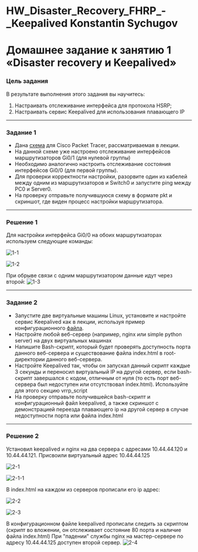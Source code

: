 # HW_Disaster_Recovery_FHRP_-_Keepalived Konstantin Sychugov

# Домашнее задание к занятию 1 «Disaster recovery и Keepalived»

### Цель задания
В результате выполнения этого задания вы научитесь:
1. Настраивать отслеживание интерфейса для протокола HSRP;
2. Настраивать сервис Keepalived для использования плавающего IP

------
### Задание 1
- Дана [схема](1/hsrp_advanced.pkt) для Cisco Packet Tracer, рассматриваемая в лекции.
- На данной схеме уже настроено отслеживание интерфейсов маршрутизаторов Gi0/1 (для нулевой группы)
- Необходимо аналогично настроить отслеживание состояния интерфейсов Gi0/0 (для первой группы).
- Для проверки корректности настройки, разорвите один из кабелей между одним из маршрутизаторов и Switch0 и запустите ping между PC0 и Server0.
- На проверку отправьте получившуюся схему в формате pkt и скриншот, где виден процесс настройки маршрутизатора.

------

### Решение 1

Для настройки интерфейса Gi0/0 на обоих маршрутизаторах используем следующие команды:

![1-1](https://github.com/SKA1010/HW_Disaster_Recovery_FHRP_-_Keepalived/assets/125235217/07047bf6-ebea-4690-bc71-5e57a8777b89)



![1-2](https://github.com/SKA1010/HW_Disaster_Recovery_FHRP_-_Keepalived/assets/125235217/19fb92a8-77a1-4d0b-8858-0da2699a3581)


При обрыве связи с одним маршрутизатором данные идут через второй:
![1-3](https://github.com/SKA1010/HW_Disaster_Recovery_FHRP_-_Keepalived/assets/125235217/ddf9cc88-409e-43fd-b62a-b1ea8d81f78f)



------
### Задание 2
- Запустите две виртуальные машины Linux, установите и настройте сервис Keepalived как в лекции, используя пример конфигурационного [файла](1/keepalived-simple.conf).
- Настройте любой веб-сервер (например, nginx или simple python server) на двух виртуальных машинах
- Напишите Bash-скрипт, который будет проверять доступность порта данного веб-сервера и существование файла index.html в root-директории данного веб-сервера.
- Настройте Keepalived так, чтобы он запускал данный скрипт каждые 3 секунды и переносил виртуальный IP на другой сервер, если bash-скрипт завершался с кодом, отличным от нуля (то есть порт веб-сервера был недоступен или отсутствовал index.html). Используйте для этого секцию vrrp_script
- На проверку отправьте получившейся bash-скрипт и конфигурационный файл keepalived, а также скриншот с демонстрацией переезда плавающего ip на другой сервер в случае недоступности порта или файла index.html

------

### Решение 2 

Установил keepalived и nginx на два сервера с адресами 10.44.44.120 и 10.44.44.121. Присвоили виртуальный адрес 10.44.44.125

![2-1](https://github.com/SKA1010/HW_Disaster_Recovery_FHRP_-_Keepalived/assets/125235217/8e28fa96-db22-4b29-bc65-126a6a7af020)


![2-1-1](https://github.com/SKA1010/HW_Disaster_Recovery_FHRP_-_Keepalived/assets/125235217/47393eed-837b-4fec-aafc-c3e484bd52f5)


В index.html на каждом из серверов прописали его ip адрес:

![2-2](https://github.com/SKA1010/HW_Disaster_Recovery_FHRP_-_Keepalived/assets/125235217/f9486a2a-489d-4536-8809-94ec4ace2b1d)

![2-3](https://github.com/SKA1010/HW_Disaster_Recovery_FHRP_-_Keepalived/assets/125235217/d9cae7ed-e970-4eda-a8a1-cb2bd7e68fda)

В конфигурационном файле keepalived прописали следить за скриптом (скрипт во вложении, он отслеживает состояние 80 порта и наличие файла index.html)
При "падении" службы nginx на мастер-сервере по адресу 10.44.44.125 доступен второй сервер.
![2-4](https://github.com/SKA1010/HW_Disaster_Recovery_FHRP_-_Keepalived/assets/125235217/d64dfd62-a855-4ea1-8b4b-c6e92b187508)



